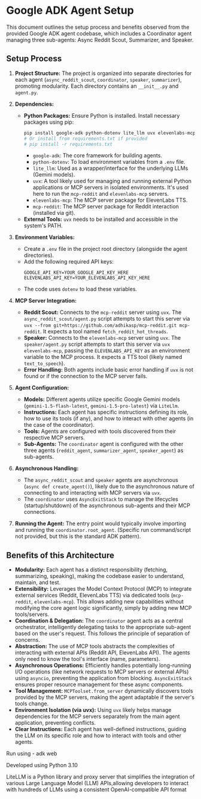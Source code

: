 # Google ADK Agent Setup

This document outlines the setup process and benefits observed from the provided Google ADK agent codebase, which includes a Coordinator agent managing three sub-agents: Async Reddit Scout, Summarizer, and Speaker.

## Setup Process

1.  **Project Structure:** The project is organized into separate directories for each agent (`async_reddit_scout`, `coordinator`, `speaker`, `summarizer`), promoting modularity. Each directory contains an `__init__.py` and `agent.py`.

2.  **Dependencies:**
    *   **Python Packages:** Ensure Python is installed. Install necessary packages using pip:
        ```bash
        pip install google-adk python-dotenv lite_llm uvx elevenlabs-mcp git+https://github.com/adhikasp/mcp-reddit.git#egg=mcp-reddit
        # Or install from requirements.txt if provided
        # pip install -r requirements.txt
        ```
        *   `google-adk`: The core framework for building agents.
        *   `python-dotenv`: To load environment variables from a `.env` file.
        *   `lite_llm`: Used as a wrapper/interface for the underlying LLMs (Gemini models).
        *   `uvx`: A tool likely used for managing and running external Python applications or MCP servers in isolated environments. It's used here to run the `mcp-reddit` and `elevenlabs-mcp` servers.
        *   `elevenlabs-mcp`: The MCP server package for ElevenLabs TTS.
        *   `mcp-reddit`: The MCP server package for Reddit interaction (installed via git).
    *   **External Tools:** `uvx` needs to be installed and accessible in the system's PATH.

3.  **Environment Variables:**
    *   Create a `.env` file in the project root directory (alongside the agent directories).
    *   Add the following required API keys:
        ```dotenv
        GOOGLE_API_KEY=YOUR_GOOGLE_API_KEY_HERE
        ELEVENLABS_API_KEY=YOUR_ELEVENLABS_API_KEY_HERE
        ```
    *   The code uses `dotenv` to load these variables.

4.  **MCP Server Integration:**
    *   **Reddit Scout:** Connects to the `mcp-reddit` server using `uvx`. The `async_reddit_scout/agent.py` script attempts to start this server via `uvx --from git+https://github.com/adhikasp/mcp-reddit.git mcp-reddit`. It expects a tool named `fetch_reddit_hot_threads`.
    *   **Speaker:** Connects to the `elevenlabs-mcp` server using `uvx`. The `speaker/agent.py` script attempts to start this server via `uvx elevenlabs-mcp`, passing the `ELEVENLABS_API_KEY` as an environment variable to the MCP process. It expects a TTS tool (likely named `text_to_speech`).
    *   **Error Handling:** Both agents include basic error handling if `uvx` is not found or if the connection to the MCP server fails.

5.  **Agent Configuration:**
    *   **Models:** Different agents utilize specific Google Gemini models (`gemini-1.5-flash-latest`, `gemini-1.5-pro-latest`) via `LiteLlm`.
    *   **Instructions:** Each agent has specific instructions defining its role, how to use its tools (if any), and how to interact with other agents (in the case of the coordinator).
    *   **Tools:** Agents are configured with tools discovered from their respective MCP servers.
    *   **Sub-Agents:** The `coordinator` agent is configured with the other three agents (`reddit_agent`, `summarizer_agent`, `speaker_agent`) as sub-agents.

6.  **Asynchronous Handling:**
    *   The `async_reddit_scout` and `speaker` agents are asynchronous (`async def create_agent()`), likely due to the asynchronous nature of connecting to and interacting with MCP servers via `uvx`.
    *   The `coordinator` uses `AsyncExitStack` to manage the lifecycles (startup/shutdown) of the asynchronous sub-agents and their MCP connections.

7.  **Running the Agent:** The entry point would typically involve importing and running the `coordinator.root_agent`. (Specific run command/script not provided, but this is the standard ADK pattern).

## Benefits of this Architecture

*   **Modularity:** Each agent has a distinct responsibility (fetching, summarizing, speaking), making the codebase easier to understand, maintain, and test.
*   **Extensibility:** Leverages the Model Context Protocol (MCP) to integrate external services (Reddit, ElevenLabs TTS) via dedicated tools (`mcp-reddit`, `elevenlabs-mcp`). This allows adding new capabilities without modifying the core agent logic significantly, simply by adding new MCP tools/servers.
*   **Coordination & Delegation:** The `coordinator` agent acts as a central orchestrator, intelligently delegating tasks to the appropriate sub-agent based on the user's request. This follows the principle of separation of concerns.
*   **Abstraction:** The use of MCP tools abstracts the complexities of interacting with external APIs (Reddit API, ElevenLabs API). The agents only need to know the tool's interface (name, parameters).
*   **Asynchronous Operations:** Efficiently handles potentially long-running I/O operations (like network requests to MCP servers or external APIs) using `asyncio`, preventing the application from blocking. `AsyncExitStack` ensures proper resource management for these async components.
*   **Tool Management:** `MCPToolset.from_server` dynamically discovers tools provided by the MCP servers, making the agent adaptable if the server's tools change.
*   **Environment Isolation (via uvx):** Using `uvx` likely helps manage dependencies for the MCP servers separately from the main agent application, preventing conflicts.
*   **Clear Instructions:** Each agent has well-defined instructions, guiding the LLM on its specific role and how to interact with tools and other agents.



Run using - adk web

Developed using Python 3.10

LiteLLM is a  Python library and proxy server that simplifies the integration of various Large Language Model (LLM) APIs,allowing developers to interact with hundreds of LLMs using a consistent OpenAI-compatible API format

